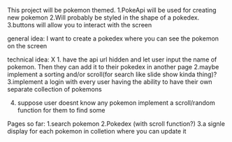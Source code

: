 This project will be pokemon themed.
1.PokeApi will be used for creating new pokemon
2.Will probably be styled in the shape of a pokedex.
3.buttons will allow you to interact with the screen

general idea: I want to create a pokedex where you can see the pokemon on the screen

technical idea:
X 1. have the api url hidden and let user input the name of pokemon. Then they can add it to their pokedex in another
page
2.maybe implement a sorting and/or scroll(for search like slide show kinda thing)?
3.implement a login with every user having the ability to have their own separate collection of pokemons

4. suppose user doesnt know any pokemon implement a scroll/random function for them to find some

Pages so far:
1.search pokemon
2.Pokedex (with scroll function?)
3.a signle display for each pokemon in colletion where you can update it
